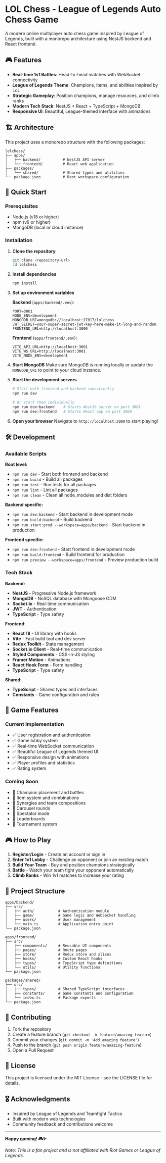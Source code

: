 # LOL Chess - League of Legends Auto Chess Game

A modern online multiplayer auto chess game inspired by League of Legends, built with a monorepo architecture using NestJS backend and React frontend.

## 🎮 Features

- **Real-time 1v1 Battles**: Head-to-head matches with WebSocket connectivity
- **League of Legends Theme**: Champions, items, and abilities inspired by LoL
- **Strategic Gameplay**: Position champions, manage resources, and climb ranks
- **Modern Tech Stack**: NestJS + React + TypeScript + MongoDB
- **Responsive UI**: Beautiful, League-themed interface with animations

## 🏗️ Architecture

This project uses a monorepo structure with the following packages:

```
lolchess/
├── apps/
│   ├── backend/          # NestJS API server
│   └── frontend/         # React web application
├── packages/
│   └── shared/           # Shared types and utilities
└── package.json          # Root workspace configuration
```

## 🚀 Quick Start

### Prerequisites

- Node.js (v18 or higher)
- npm (v9 or higher)
- MongoDB (local or cloud instance)

### Installation

1. **Clone the repository**
   ```bash
   git clone <repository-url>
   cd lolchess
   ```

2. **Install dependencies**
   ```bash
   npm install
   ```

3. **Set up environment variables**
   
   **Backend** (`apps/backend/.env`):
   ```env
   PORT=3001
   NODE_ENV=development
   MONGODB_URI=mongodb://localhost:27017/lolchess
   JWT_SECRET=your-super-secret-jwt-key-here-make-it-long-and-random
   FRONTEND_URL=http://localhost:3000
   ```

   **Frontend** (`apps/frontend/.env`):
   ```env
   VITE_API_URL=http://localhost:3001
   VITE_WS_URL=http://localhost:3001
   VITE_NODE_ENV=development
   ```

4. **Start MongoDB**
   Make sure MongoDB is running locally or update the `MONGODB_URI` to point to your cloud instance.

5. **Start the development servers**
   ```bash
   # Start both frontend and backend concurrently
   npm run dev
   
   # Or start them individually
   npm run dev:backend    # Starts NestJS server on port 3001
   npm run dev:frontend   # Starts React app on port 3000
   ```

6. **Open your browser**
   Navigate to `http://localhost:3000` to start playing!

## 🛠️ Development

### Available Scripts

**Root level:**
- `npm run dev` - Start both frontend and backend
- `npm run build` - Build all packages
- `npm run test` - Run tests for all packages
- `npm run lint` - Lint all packages
- `npm run clean` - Clean all node_modules and dist folders

**Backend specific:**
- `npm run dev:backend` - Start backend in development mode
- `npm run build:backend` - Build backend
- `npm run start:prod --workspace=apps/backend` - Start backend in production

**Frontend specific:**
- `npm run dev:frontend` - Start frontend in development mode
- `npm run build:frontend` - Build frontend for production
- `npm run preview --workspace=apps/frontend` - Preview production build

### Tech Stack

**Backend:**
- **NestJS** - Progressive Node.js framework
- **MongoDB** - NoSQL database with Mongoose ODM
- **Socket.io** - Real-time communication
- **JWT** - Authentication
- **TypeScript** - Type safety

**Frontend:**
- **React 18** - UI library with hooks
- **Vite** - Fast build tool and dev server
- **Redux Toolkit** - State management
- **Socket.io Client** - Real-time communication
- **Styled Components** - CSS-in-JS styling
- **Framer Motion** - Animations
- **React Hook Form** - Form handling
- **TypeScript** - Type safety

**Shared:**
- **TypeScript** - Shared types and interfaces
- **Constants** - Game configuration and rules

## 🎯 Game Features

### Current Implementation
- ✅ User registration and authentication
- ✅ Game lobby system
- ✅ Real-time WebSocket communication
- ✅ Beautiful League of Legends themed UI
- ✅ Responsive design with animations
- ✅ Player profiles and statistics
- ✅ Rating system

### Coming Soon
- 🚧 Champion placement and battles
- 🚧 Item system and combinations
- 🚧 Synergies and team compositions
- 🚧 Carousel rounds
- 🚧 Spectator mode
- 🚧 Leaderboards
- 🚧 Tournament system

## 🎮 How to Play

1. **Register/Login** - Create an account or sign in
2. **Enter 1v1 Lobby** - Challenge an opponent or join an existing match
3. **Build Your Team** - Buy and position champions strategically
4. **Battle** - Watch your team fight your opponent automatically
5. **Climb Ranks** - Win 1v1 matches to increase your rating

## 📁 Project Structure

```
apps/backend/
├── src/
│   ├── auth/           # Authentication module
│   ├── game/           # Game logic and WebSocket handling
│   ├── users/          # User management
│   └── main.ts         # Application entry point
└── package.json

apps/frontend/
├── src/
│   ├── components/     # Reusable UI components
│   ├── pages/          # Route pages
│   ├── store/          # Redux store and slices
│   ├── hooks/          # Custom React hooks
│   ├── types/          # TypeScript type definitions
│   └── utils/          # Utility functions
└── package.json

packages/shared/
├── src/
│   ├── types/          # Shared TypeScript interfaces
│   ├── constants/      # Game constants and configuration
│   └── index.ts        # Package exports
└── package.json
```

## 🤝 Contributing

1. Fork the repository
2. Create a feature branch (`git checkout -b feature/amazing-feature`)
3. Commit your changes (`git commit -m 'Add amazing feature'`)
4. Push to the branch (`git push origin feature/amazing-feature`)
5. Open a Pull Request

## 📝 License

This project is licensed under the MIT License - see the LICENSE file for details.

## 🎖️ Acknowledgments

- Inspired by League of Legends and Teamfight Tactics
- Built with modern web technologies
- Community feedback and contributions welcome

---

**Happy gaming! 🎮✨**

*Note: This is a fan project and is not affiliated with Riot Games or League of Legends.*
